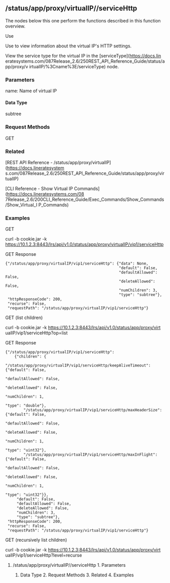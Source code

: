 ## /status/app/proxy/virtualIP/<name>/serviceHttp

The nodes below this one perform the functions described in this function
overview.

Use

Use to view information about the virtual IP's HTTP settings.

View the service type for the virtual IP in the [serviceType](https://docs.lin
eratesystems.com/087Release_2.6/250REST_API_Reference_Guide/status/app/proxy/v
irtualIP/%3Cname%3E/serviceType) node.

### Parameters

name: Name of virtual IP

#### Data Type

subtree

### Request Methods

GET

### Related

[REST API Reference - /status/app/proxy/virtualIP](https://docs.lineratesystem
s.com/087Release_2.6/250REST_API_Reference_Guide/status/app/proxy/virtualIP)

[CLI Reference - Show Virtual IP Commands](https://docs.lineratesystems.com/08
7Release_2.6/200CLI_Reference_Guide/Exec_Commands/Show_Commands/Show_Virtual_I
P_Commands)

### Examples

GET

curl -b cookie.jar -k
https://10.1.2.3:8443/lrs/api/v1.0/status/app/proxy/virtualIP/vip1/serviceHttp

GET Response

    
    {"/status/app/proxy/virtualIP/vip1/serviceHttp": {"data": None,
                                                      "default": False,
                                                      "defaultAllowed": False,
                                                      "deleteAllowed": False,
                                                      "numChildren": 3,
                                                      "type": "subtree"},
     "httpResponseCode": 200,
     "recurse": False,
     "requestPath": "/status/app/proxy/virtualIP/vip1/serviceHttp"}
    

GET (list children)

curl -b cookie.jar -k https://10.1.2.3:8443/lrs/api/v1.0/status/app/proxy/virt
ualIP/vip1/serviceHttp?op=list

GET Response

    
    {"/status/app/proxy/virtualIP/vip1/serviceHttp": 
        {"children": {
            "/status/app/proxy/virtualIP/vip1/serviceHttp/keepAliveTimeout": {"default": False,
                                                                              "defaultAllowed": False,
                                                                              "deleteAllowed": False,
                                                                              "numChildren": 1,
                                                                              "type": "double"},
            "/status/app/proxy/virtualIP/vip1/serviceHttp/maxHeaderSize": {"default": False,
                                                                           "defaultAllowed": False,
                                                                           "deleteAllowed": False,
                                                                           "numChildren": 1,
                                                                           "type": "uint32"},
            "/status/app/proxy/virtualIP/vip1/serviceHttp/maxInFlight": {"default": False,
                                                                         "defaultAllowed": False,
                                                                         "deleteAllowed": False,
                                                                         "numChildren": 1,
                                                                         "type": "uint32"}},
         "default": False,
         "defaultAllowed": False,
         "deleteAllowed": False,
         "numChildren": 3,
         "type": "subtree"},
     "httpResponseCode": 200,
     "recurse": False,
     "requestPath": "/status/app/proxy/virtualIP/vip1/serviceHttp"}
    

GET (recursively list children)

curl -b cookie.jar -k https://10.1.2.3:8443/lrs/api/v1.0/status/app/proxy/virt
ualIP/vip1/serviceHttp?level=recurse

  1. /status/app/proxy/virtualIP/<name>/serviceHttp
    1. Parameters
      1. Data Type
    2. Request Methods
    3. Related
    4. Examples

